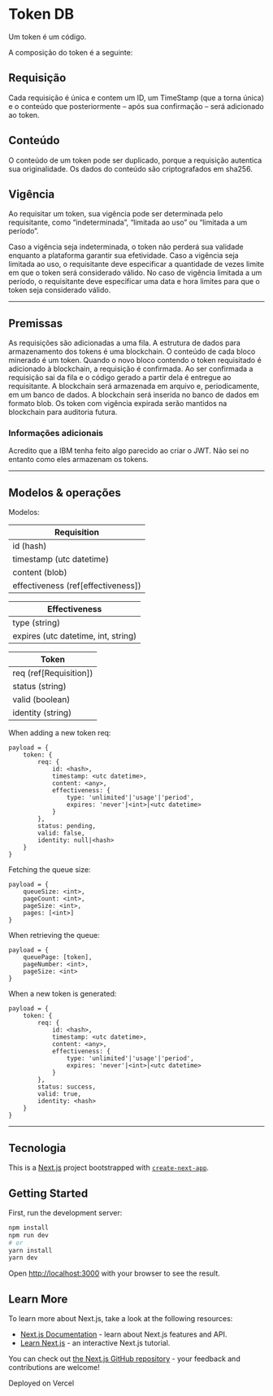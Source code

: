 # Token DB

Um token é um código.

A composição do token é a seguinte:

## Requisição

Cada requisição é única e contem um ID, um TimeStamp (que a torna única) e o conteúdo que posteriormente – após sua confirmação – será adicionado ao token.

## Conteúdo

O conteúdo de um token pode ser duplicado, porque a requisição autentica sua originalidade. Os dados do conteúdo são criptografados em sha256.

## Vigência

Ao requisitar um token, sua vigência pode ser determinada pelo requisitante, como “indeterminada”, “limitada ao uso” ou “limitada a um período”.

Caso a vigência seja indeterminada, o token não perderá sua validade enquanto a plataforma garantir sua efetividade. Caso a vigência seja limitada ao uso, o requisitante deve especificar a quantidade de vezes limite em que o token será considerado válido. No caso de vigência limitada a um período, o requisitante deve especificar uma data e hora limites para que o token seja considerado válido.

---

## Premissas

As requisições são adicionadas a uma fila.
A estrutura de dados para armazenamento dos tokens é uma blockchain.
O conteúdo de cada bloco minerado é um token.
Quando o novo bloco contendo o token requisitado é adicionado à blockchain, a requisição é confirmada.
Ao ser confirmada a requisição sai da fila e o código gerado a partir dela é entregue ao requisitante.
A blockchain será armazenada em arquivo e, periodicamente, em um banco de dados.
A blockchain será inserida no banco de dados em formato blob.
Os token com vigência expirada serão mantidos na blockchain para auditoria futura.

### Informações adicionais

Acredito que a IBM tenha feito algo parecido ao criar o JWT. Não sei no entanto como eles armazenam os tokens.

---

## Modelos & operações

Modelos:

| Requisition                         |
|-------------------------------------|
| id (hash)                           |
| timestamp (utc datetime)            |
| content (blob)                      |
| effectiveness (ref[effectiveness])  |

| Effectiveness                       |
|-------------------------------------|
| type (string)                       |
| expires (utc datetime, int, string) |

| Token                               |
|-------------------------------------|
| req (ref[Requisition])              |
| status (string)                     |
| valid (boolean)                     |
| identity (string)                   |

When adding a new token req:

```code
payload = {
    token: {
        req: {
            id: <hash>,
            timestamp: <utc datetime>,
            content: <any>,
            effectiveness: {
                type: 'unlimited'|'usage'|'period',
                expires: 'never'|<int>|<utc datetime>
            }
        },
        status: pending,
        valid: false,
        identity: null|<hash>
    }
}
```

Fetching the queue size:

```code
payload = {
    queueSize: <int>,
    pageCount: <int>,
    pageSize: <int>,
    pages: [<int>]
}
```

When retrieving the queue:

```code
payload = {
    queuePage: [token],
    pageNumber: <int>,
    pageSize: <int>
}
```

When a new token is generated:

```code
payload = {
    token: {
        req: {
            id: <hash>,
            timestamp: <utc datetime>,
            content: <any>,
            effectiveness: {
                type: 'unlimited'|'usage'|'period',
                expires: 'never'|<int>|<utc datetime>
            }
        },
        status: success,
        valid: true,
        identity: <hash>
    }
}
```

---

## Tecnologia

This is a [Next.js](https://nextjs.org/) project bootstrapped with [`create-next-app`](https://github.com/vercel/next.js/tree/canary/packages/create-next-app).

## Getting Started

First, run the development server:

```bash
npm install
npm run dev
# or
yarn install
yarn dev
```

Open [http://localhost:3000](http://localhost:3000) with your browser to see the result.

## Learn More

To learn more about Next.js, take a look at the following resources:

- [Next.js Documentation](https://nextjs.org/docs) - learn about Next.js features and API.
- [Learn Next.js](https://nextjs.org/learn) - an interactive Next.js tutorial.

You can check out [the Next.js GitHub repository](https://github.com/vercel/next.js/) - your feedback and contributions are welcome!

Deployed on Vercel
